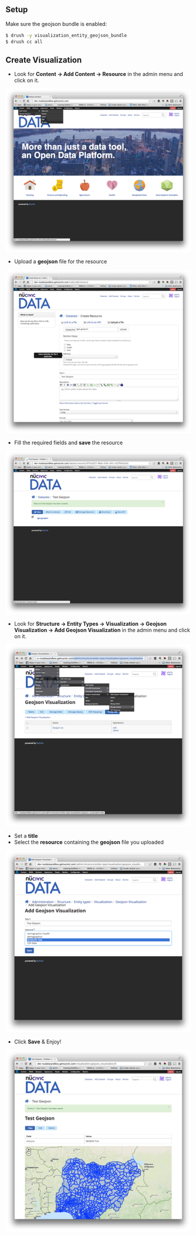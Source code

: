 ## Setup

Make sure the geojson bundle is enabled:

```bash
$ drush -y visualization_entity_geojson_bundle
$ drush cc all
```

## Create Visualization

+ Look for **Content -> Add Content -> Resource** in the admin menu and click on it.

![](images/geojson-step-00.png)

+ Upload a **geojson** file for the resource

![](images/geojson-step-01.png)

+ Fill the required fields and **save** the resource

![](images/geojson-step-02.png)

+ Look for **Structure -> Entity Types -> Visualization -> Geojson Visualization -> Add Geojson Visualization** in the admin menu and click on it.

![](images/geojson-step-03.png)

+ Set a **title**
+ Select the **resource** containing the **geojson** file you uploaded

![](images/geojson-step-04.png)

+ Click **Save** & Enjoy!

![](images/geojson-step-05.png)

